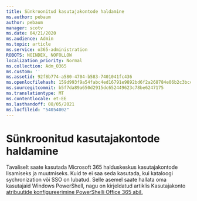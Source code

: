 ```yaml
---
title: Sünkroonitud kasutajakontode haldamine
ms.author: pebaum
author: pebaum
manager: scotv
ms.date: 04/21/2020
ms.audience: Admin
ms.topic: article
ms.service: o365-administration
ROBOTS: NOINDEX, NOFOLLOW
localization_priority: Normal
ms.collection: Adm_O365
ms.custom: ''
ms.assetid: 92f8b774-a580-4704-b583-7401041fc436
ms.openlocfilehash: 159d993f9a54fabc4ed16791e9892bd6f2a268784e06b2c3bccdcab39544349d
ms.sourcegitcommit: b5f7da89a650d2915dc652449623c78be6247175
ms.translationtype: MT
ms.contentlocale: et-EE
ms.lasthandoff: 08/05/2021
ms.locfileid: "54054002"
---
```

# <a name="manage-synchronized-user-accounts"></a>Sünkroonitud kasutajakontode haldamine

Tavaliselt saate kasutada Microsoft 365 halduskeskus kasutajakontode lisamiseks ja muutmiseks. Kuid te ei saa seda kasutada, kui kataloogi sychronization või SSO on lubatud. Selle asemel saate hallata oma kasutajaid Windows PowerShell, nagu on kirjeldatud artiklis Kasutajakonto [atribuutide konfigureerimine PowerShelli Office 365 abil.](https://docs.microsoft.com/office365/enterprise/powershell/configure-user-account-properties-with-office-365-powershell ) 
  

